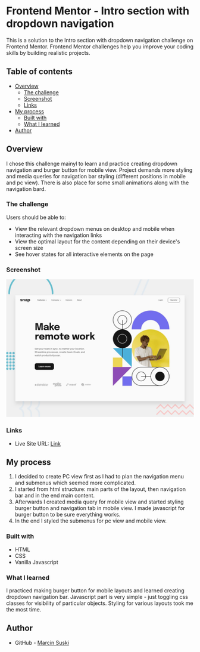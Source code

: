 # Frontend Mentor -  Intro section with dropdown navigation

This is a solution to the Intro section with dropdown navigation challenge on Frontend Mentor. Frontend Mentor challenges help you improve your coding skills by building realistic projects.

## Table of contents
- [Overview](#overview)
  - [The challenge](#the-challenge)
  - [Screenshot](#screenshot)
  - [Links](#links)
- [My process](#my-process)
  - [Built with](#built-with)
  - [What I learned](#what-i-learned)
- [Author](#author)


## Overview
I chose this challenge mainyl to learn and practice creating dropdown navigation and burger button for mobile view. 
Project demands more styling and media queries for navigation bar styling (different positions in mobile and pc view). There is also place for some small animations along with the navigation bard.

### The challenge

Users should be able to:

- View the relevant dropdown menus on desktop and mobile when interacting with the navigation links
- View the optimal layout for the content depending on their device's screen size
- See hover states for all interactive elements on the page


### Screenshot

![](./src/design/desktop-preview.jpg)


### Links
- Live Site URL: [Link](https://fabulous-crostata-e64922.netlify.app/)

## My process
1. I decided to create PC view first as I had to plan the navigation menu and submenus which seemed more complicated.
2. I started from html structure: main parts of the layout, then navigation bar and in the end main content. 
3. Afterwards I created media query for mobile view and started styling burger button and navigation tab in mobile view. I made javascript for burger button to be sure everything works.
4. In the end I styled the submenus for pc view and mobile view.

### Built with
- HTML
- CSS
- Vanilla Javascript


### What I learned
I practiced making burger button for mobile layouts and learned creating dropdown navigation bar. Javascript part is very simple - just toggling css classes for visibility of particular objects. Styling for various layouts took me the most time.

## Author
- GitHub - [Marcin Suski](https://github.com/marcinsuski)
